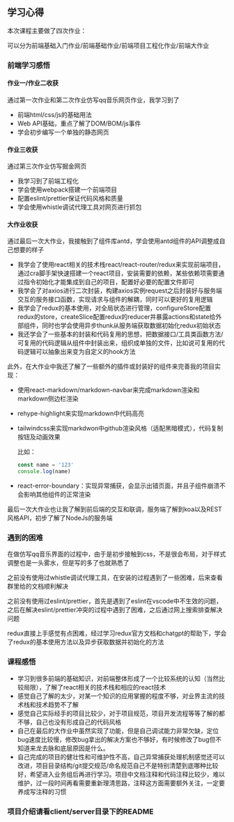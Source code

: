 ## 学习心得

本次课程主要做了四次作业：

可以分为前端基础入门作业/前端基础作业/前端项目工程化作业/前端大作业

### 前端学习感悟

#### 作业一/作业二收获

通过第一次作业和第二次作业仿写qq音乐网页作业，我学习到了

- 前端html/css/js的基础用法
- Web API基础，重点了解了DOM/BOM/js事件
- 学会初步编写一个单独的静态网页

#### 作业三收获

通过第三次作业仿写掘金网页

- 我学习到了前端工程化
- 学会使用webpack搭建一个前端项目
- 配置eslint/prettier保证代码风格和质量
- 学会使用whistle调试代理工具对网页进行抓包

#### 大作业收获

通过最后一次大作业，我接触到了组件库antd，学会使用antd组件的API调整成自己想要的样子

- 我学会了使用react相关的技术栈react/react-router/redux来实现前端项目，通过cra脚手架快速搭建一个react项目，安装需要的依赖，某些依赖项需要通过指令初始化才能集成到自己的项目，配置好必要的配置文件即可
- 我学会了对axios进行二次封装，构建axios实例request之后封装好与服务端交互的服务接口函数，实现请求与组件的解耦，同时可以更好的复用逻辑
- 我学会了redux的基本使用，对全局状态进行管理，configureStore配置redux的store，createSlice配置redux的reducer并暴露actions和state给外部组件，同时也学会使用异步thunk从服务端获取数据初始化redux初始状态
- 我还学会了一些基本的封装和代码复用的思想，把数据接口/工具类函数方法/可复用的代码逻辑从组件中封装出来，组织成单独的文件，比如说可复用的代码逻辑可以抽象出来变为自定义的hook方法

此外，在大作业中我还了解了一些额外的插件或封装好的组件来完善我的项目实现：

- 使用react-markdown/markdown-navbar来完成markdown渲染和markdown侧边栏渲染

- rehype-highlight来实现markdown中代码高亮

- tailwindcss来实现markdwon中github渲染风格（适配黑暗模式），代码复制按钮及动画效果

  比如：

  ```ts example.ts
  const name = '123'
  console.log(name)
  ```

- react-error-boundary：实现异常捕获，会显示出错页面，并且子组件崩溃不会影响其他组件的正常渲染

最后一次大作业也让我了解到前后端的交互和联调，服务端了解到koa以及REST风格API，初步了解了NodeJs的服务端



### 遇到的困难

在做仿写qq音乐界面的过程中，由于是初步接触到css，不是很会布局，对于样式调整也是一头雾水，但是写的多了也就熟悉了

之前没有使用过whistle调试代理工具，在安装的过程遇到了一些困难，后来查看群里给的文档顺利解决

之前没有使用过eslint/prettier，首先是遇到了eslint在vscode中不生效的问题，之后在解决eslint/prettier冲突的过程中遇到了困难，之后通过网上搜索排查解决问题

redux直接上手感觉有点困难，经过学习redux官方文档和chatgpt的帮助下，学会了redux的基本使用方法以及异步获取数据并初始化的方法



### 课程感悟

- 学习到很多前端的基础知识，对前端整体形成了一个比较系统的认知（当然比较局限），了解了react相关的技术栈和相应的react技术
- 感觉自己了解的太少，对某一个知识的应用掌握的程度不够，对业界主流的技术栈和技术趋势不了解
- 感觉自己实际经手的项目比较少，对于项目规范，项目开发流程等等了解的都不够，自己也没有形成自己的代码风格
- 自己在最后的大作业中虽然实现了功能，但是自己调试能力非常欠缺，定位bug速度比较慢，修改bug拿出的解决方案也不够好，有时候修改了bug但不知道来龙去脉和底层原因是什么。
- 自己完成的项目的健壮性和可维护性不高，自己异常捕获处理机制感觉还可以改进，项目目录结构/git提交规范/命名规范自己不是特别清楚到底哪种比较好，希望进入业务组后再进行学习。项目中文档注释和代码注释比较少，难以维护，过一段时间再看需要重新理清思路，注释这方面需要额外关注，一定要养成写注释的习惯

### 项目介绍请看client/server目录下的README
